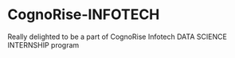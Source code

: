 # CognoRise-INFOTECH
Really delighted to be a part of CognoRise Infotech DATA SCIENCE INTERNSHIP program
